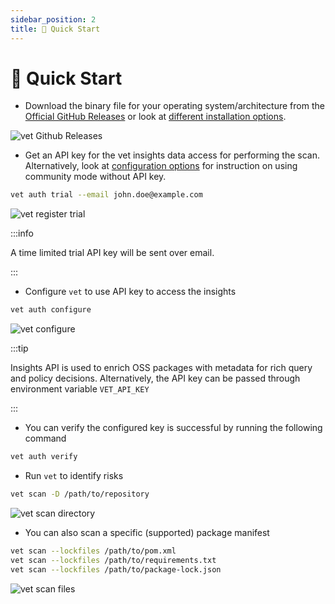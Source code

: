 ```yaml
---
sidebar_position: 2
title: 🚀 Quick Start
---
```


# 🚀 Quick Start

- Download the binary file for your operating system/architecture from the [Official GitHub Releases](https://github.com/safedep/vet/releases) or look at [different installation options](installation.mdx).

![vet Github Releases](/img/vet/vet-github-releases.png)

- Get an API key for the vet insights data access for performing the scan.
    Alternatively, look at [configuration options](configure.md) for
    instruction on using community mode without API key.

```bash
vet auth trial --email john.doe@example.com
```

![vet register trial](/img/vet/vet-register-trial.png)

:::info

A time limited trial API key will be sent over email.

:::

- Configure `vet` to use API key to access the insights

```bash
vet auth configure
```

![vet configure](/img/vet/vet-configure.png)

:::tip

Insights API is used to enrich OSS packages with metadata for rich query and policy decisions. Alternatively, the API key can be passed through environment variable `VET_API_KEY`

:::

- You can verify the configured key is successful by running the following command

```bash
vet auth verify
```

- Run `vet` to identify risks

```bash
vet scan -D /path/to/repository
```

![vet scan directory](/img/vet/vet-scan-directory.png)

- You can also scan a specific (supported) package manifest

```bash
vet scan --lockfiles /path/to/pom.xml
vet scan --lockfiles /path/to/requirements.txt
vet scan --lockfiles /path/to/package-lock.json
```

![vet scan files](/img/vet/vet-scan-files.png)
